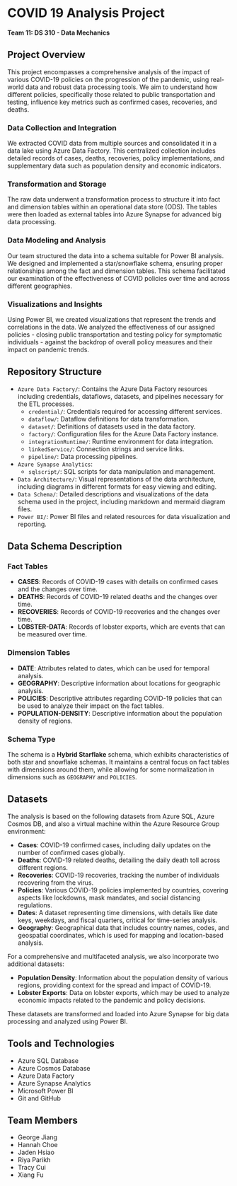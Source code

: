 # COVID 19 Analysis Project

**Team 11: DS 310 - Data Mechanics**

## Project Overview

This project encompasses a comprehensive analysis of the impact of various COVID-19 policies on the progression of the pandemic, using real-world data and robust data processing tools. We aim to understand how different policies, specifically those related to public transportation and testing, influence key metrics such as confirmed cases, recoveries, and deaths.

### Data Collection and Integration
We extracted COVID data from multiple sources and consolidated it in a data lake using Azure Data Factory. This centralized collection includes detailed records of cases, deaths, recoveries, policy implementations, and supplementary data such as population density and economic indicators.

### Transformation and Storage
The raw data underwent a transformation process to structure it into fact and dimension tables within an operational data store (ODS). The tables were then loaded as external tables into Azure Synapse for advanced big data processing.

### Data Modeling and Analysis
Our team structured the data into a schema suitable for Power BI analysis. We designed and implemented a star/snowflake schema, ensuring proper relationships among the fact and dimension tables. This schema facilitated our examination of the effectiveness of COVID policies over time and across different geographies.

### Visualizations and Insights
Using Power BI, we created visualizations that represent the trends and correlations in the data. We analyzed the effectiveness of our assigned policies - closing public transportation and testing policy for symptomatic individuals - against the backdrop of overall policy measures and their impact on pandemic trends.


## Repository Structure

- `Azure Data Factory/`: Contains the Azure Data Factory resources including credentials, dataflows, datasets, and pipelines necessary for the ETL processes.
  - `credential/`: Credentials required for accessing different services.
  - `dataflow/`: Dataflow definitions for data transformation.
  - `dataset/`: Definitions of datasets used in the data factory.
  - `factory/`: Configuration files for the Azure Data Factory instance.
  - `integrationRuntime/`: Runtime environment for data integration.
  - `linkedService/`: Connection strings and service links.
  - `pipeline/`: Data processing pipelines.
- `Azure Synapse Analytics`:
  - `sqlscript/`: SQL scripts for data manipulation and management.
- `Data Architecture/`: Visual representations of the data architecture, including diagrams in different formats for easy viewing and editing.
- `Data Schema/`: Detailed descriptions and visualizations of the data schema used in the project, including markdown and mermaid diagram files.
- `Power BI/`: Power BI files and related resources for data visualization and reporting.

## Data Schema Description

### Fact Tables

- **CASES**: Records of COVID-19 cases with details on confirmed cases and the changes over time.
- **DEATHS**: Records of COVID-19 related deaths and the changes over time.
- **RECOVERIES**: Records of COVID-19 recoveries and the changes over time.
- **LOBSTER-DATA**: Records of lobster exports, which are events that can be measured over time.

### Dimension Tables

- **DATE**: Attributes related to dates, which can be used for temporal analysis.
- **GEOGRAPHY**: Descriptive information about locations for geographic analysis.
- **POLICIES**: Descriptive attributes regarding COVID-19 policies that can be used to analyze their impact on the fact tables.
- **POPULATION-DENSITY**: Descriptive information about the population density of regions.

### Schema Type

The schema is a **Hybrid Starflake** schema, which exhibits characteristics of both star and snowflake schemas. It maintains a central focus on fact tables with dimensions around them, while allowing for some normalization in dimensions such as `GEOGRAPHY` and `POLICIES`.

## Datasets

The analysis is based on the following datasets from Azure SQL, Azure Cosmos DB, and also a virtual machine within the Azure Resource Group environment:
- **Cases**: COVID-19 confirmed cases, including daily updates on the number of confirmed cases globally.
- **Deaths**: COVID-19 related deaths, detailing the daily death toll across different regions.
- **Recoveries**: COVID-19 recoveries, tracking the number of individuals recovering from the virus.
- **Policies**: Various COVID-19 policies implemented by countries, covering aspects like lockdowns, mask mandates, and social distancing regulations.
- **Dates**: A dataset representing time dimensions, with details like date keys, weekdays, and fiscal quarters, critical for time-series analysis.
- **Geography**: Geographical data that includes country names, codes, and geospatial coordinates, which is used for mapping and location-based analysis.

For a comprehensive and multifaceted analysis, we also incorporate two additional datasets:
- **Population Density**: Information about the population density of various regions, providing context for the spread and impact of COVID-19.
- **Lobster Exports**: Data on lobster exports, which may be used to analyze economic impacts related to the pandemic and policy decisions.

These datasets are transformed and loaded into Azure Synapse for big data processing and analyzed using Power BI.

## Tools and Technologies

- Azure SQL Database
- Azure Cosmos Database
- Azure Data Factory
- Azure Synapse Analytics
- Microsoft Power BI
- Git and GitHub

## Team Members
- George Jiang
- Hannah Choe
- Jaden Hsiao
- Riya Parikh
- Tracy Cui
- Xiang Fu